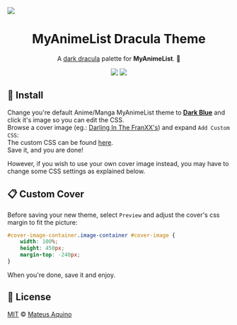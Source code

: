 <img src="./results.gif" align="center"></img>
<h1 align="center">MyAnimeList Dracula Theme</h1>
<p align="center">A <a href="https://github.com/dracula/dracula-theme">dark dracula</a> palette for <strong>MyAnimeList</strong>. 🧛</p>

<p align="center">
  <img src="https://img.shields.io/badge/css-three-informational?logo=CSS3"></img>
  <a aria-label="Live Preview" href="https://myanimelist.net/animelist/MateusAquino?status=7">
  	<img src="https://img.shields.io/badge/live%20preview-⮞-done"></img>
  </a>
</p>

## 🚀 Install
Change you're default Anime/Manga MyAnimeList theme to **[Dark Blue](https://myanimelist.net/ownlist/style)** and click it's image so you can edit the CSS.  
Browse a cover image (eg.: [Darling In The FranXX's](./cover.png)) and expand `Add Custom CSS`:  
The custom CSS can be found [here](https://raw.githubusercontent.com/MateusAquino/myanimelist-dracula/master/styles.css).  
Save it, and you are done!  
  
However, if you wish to use your own cover image instead, you may have to change some CSS settings as explained below.

## 📋 Custom Cover
Before saving your new theme, select `Preview` and adjust the cover's css margin to fit the picture:


```css
#cover-image-container.image-container #cover-image {
    width: 100%;
    height: 450px;
    margin-top: -240px;
}
```
When you're done, save it and enjoy. 

## 📜 License

[MIT](./LICENSE) &copy; [Mateus Aquino](https://github.com/MateusAquino)
